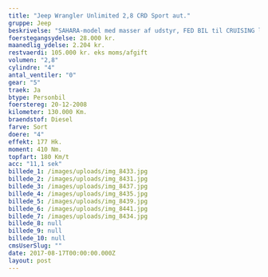 ```yaml
---
title: "Jeep Wrangler Unlimited 2,8 CRD Sport aut."
gruppe: Jeep
beskrivelse: "SAHARA-model med masser af udstyr, FED BIL til CRUISING langs vandet, EVENTYR offroad og naturligvis daglig transport.\nDen fedeste og mest originale SUV, sjælden bil i Danmark med bomstærk 177 hk diesel-motor og masser af street-credit!\n\nBilen er på lager, kontakt for mere info og bestil en prøvetur.\n\n - Fri km. \n\n - Klar til levering.\n\n - Mulighed for mekaniskgaranti.\n\n  ✔ Ingen km-begrænsning: Kør så meget du vil i hele perioden.\n\n ✔ Garantiforsikring tilbydes: Ingen uventede værksteds regninger.\n\n ✔ Mulighed for billig forsikring \n\n ✔ Vaskekort til Cirkel K: Vask bilen i hele landet hos Cirkel K.\n\n ✔ Skal vi hjælpe dig med at finde drømmebilen, tilbyder vi Danmarks bedste leasingpakker.\n\n  \n"
foerstegangsydelse: 28.000 kr.
maanedlig_ydelse: 2.204 kr.
restvaerdi: 105.000 kr. eks moms/afgift
volumen: "2,8"
cylindre: "4"
antal_ventiler: "0"
gear: "5"
traek: Ja
btype: Personbil
foerstereg: 20-12-2008
kilometer: 130.000 Km.
braendstof: Diesel
farve: Sort
doere: "4"
effekt: 177 Hk.
moment: 410 Nm.
topfart: 180 Km/t
acc: "11,1 sek"
billede_1: /images/uploads/img_8433.jpg
billede_2: /images/uploads/img_8431.jpg
billede_3: /images/uploads/img_8437.jpg
billede_4: /images/uploads/img_8435.jpg
billede_5: /images/uploads/img_8439.jpg
billede_6: /images/uploads/img_8441.jpg
billede_7: /images/uploads/img_8434.jpg
billede_8: null
billede_9: null
billede_10: null
cmsUserSlug: ""
date: 2017-08-17T00:00:00.000Z
layout: post
---
```



